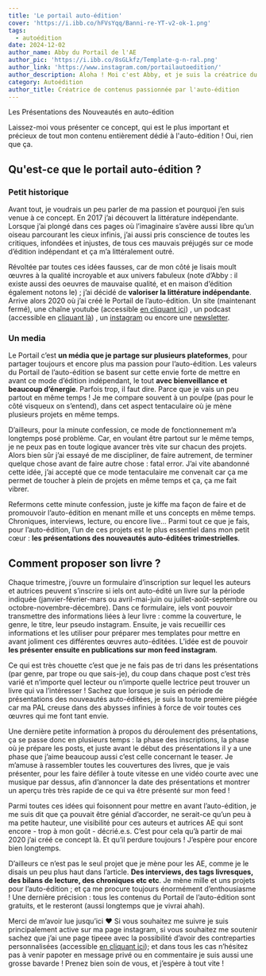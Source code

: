 ```yaml
---
title: 'Le portail auto-édition'
cover: 'https://i.ibb.co/hFVsYqq/Banni-re-YT-v2-ok-1.png'
tags:
  - autoédition
date: 2024-12-02
author_name: Abby du Portail de l'AE
author_pic: 'https://i.ibb.co/8sGLkfz/Template-g-n-ral.png'
author_link: 'https://www.instagram.com/portailautoedition/'
author_description: Aloha ! Moi c'est Abby, et je suis la créatrice du Portail de l'auto-édition ✨ Je suis passionnée par la littérature indépendante depuis 2017 ; et depuis il me tient à cœur de la valoriser. J'ai un peu plus de trente ans, je suis une grande lectrice et une petite écrivaine avec une âme de gameuse. 
category: Autoédition
author_title: Créatrice de contenus passionnée par l'auto-édition
---
```


Les Présentations des Nouveautés en auto-édition 

Laissez-moi vous présenter ce concept, qui est le plus important et précieux de tout mon contenu entièrement dédié à l'auto-édition ! Oui, rien que ça.

## Qu'est-ce que le portail auto-édition ?

### Petit historique 

Avant tout, je voudrais un peu parler de ma passion et pourquoi j’en suis venue à ce concept. En 2017 j’ai découvert la littérature indépendante. Lorsque j’ai plongé dans ces pages où l’imaginaire s’avère aussi libre qu’un oiseau parcourant les cieux infinis, j’ai aussi pris conscience de toutes les critiques, infondées et injustes, de tous ces mauvais préjugés sur ce mode d’édition indépendant et ça m’a littéralement outré. 

Révoltée par toutes ces idées fausses, car de mon côté je lisais moult œuvres à la qualité incroyable et aux univers fabuleux (note d’Abby : il existe aussi des oeuvres de mauvaise qualité, et en maison d’édition également notons le) ; j’ai décidé de **valoriser la littérature indépendante**. Arrive alors 2020 où j’ai créé le Portail de l’auto-édition. Un site (maintenant fermé), une chaîne youtube (accessible [en cliquant ici](https://www.youtube.com/@portaildelautoedition)) , un podcast (accessible en [cliquant là](https://open.spotify.com/show/5bIC5ugKpOUhfNI9piBZaa?si=f3bd2c25249d46a9)) , un [instagram](https://www.instagram.com/portailautoedition/) ou encore une [newsletter](https://portailautoedition.substack.com/). 

### Un media

Le Portail c’est **un média que je partage sur plusieurs plateformes**, pour partager toujours et encore plus ma passion pour l’auto-édition. Les valeurs du Portail de l’auto-édition se basent sur cette envie forte de mettre en avant ce mode d’édition indépendant, le tout **avec bienveillance et beaucoup d’énergie**. Parfois trop, il faut dire. Parce que je vais un peu partout en même temps ! Je me compare souvent à un poulpe (pas pour le côté visqueux on s’entend), dans cet aspect tentaculaire où je mène plusieurs projets en même temps. 

D’ailleurs, pour la minute confession, ce mode de fonctionnement m’a longtemps posé problème. Car, en voulant être partout sur le même temps, je ne peux pas en toute logique avancer très vite sur chacun des projets. Alors bien sûr j’ai essayé de me discipliner, de faire autrement, de terminer quelque chose avant de faire autre chose : fatal error. J’ai vite abandonné cette idée, j’ai accepté que ce mode tentaculaire me convenait car ça me permet de toucher à plein de projets en même temps et ça, ça me fait vibrer. 

Refermons cette minute confession, juste je kiffe ma façon de faire et de promouvoir l’auto-édition en menant mille et uns concepts en même temps. Chroniques, interviews, lecture, ou encore live... Parmi tout ce que je fais, pour l’auto-édition, l’un de ces projets est le plus essentiel dans mon petit cœur : **les présentations des nouveautés auto-éditées trimestrielles**.

## Comment proposer son livre ?

Chaque trimestre, j’ouvre un formulaire d’inscription sur lequel les auteurs et autrices peuvent s’inscrire si iels ont auto-édité un livre sur la période indiquée (janvier-février-mars ou avril-mai-juin ou juillet-août-septembre ou octobre-novembre-décembre). Dans ce formulaire, iels vont pouvoir transmettre des informations liées à leur livre : comme la couverture, le genre, le titre, leur pseudo instagram. Ensuite, je vais recueillir ces informations et les utiliser pour préparer mes templates pour mettre en avant joliment ces différentes œuvres auto-éditées. L’idée est de pouvoir **les présenter ensuite en publications sur mon feed instagram**. 

Ce qui est très chouette c’est que je ne fais pas de tri dans les présentations (par genre, par trope ou que sais-je), du coup dans chaque post c’est très varié et n’importe quel lecteur ou n’importe quelle lectrice peut trouver un livre qui va l’intéresser ! Sachez que lorsque je suis en période de présentations des nouveautés auto-éditées, je suis la toute première piégée car ma PAL creuse dans des abysses infinies à force de voir toutes ces œuvres qui me font tant envie. 

Une dernière petite information à propos du déroulement des présentations, ça se passe donc en plusieurs temps : la phase des inscriptions, la phase où je prépare les posts, et juste avant le début des présentations il y a une phase que j’aime beaucoup aussi c’est celle concernant le teaser. Je m’amuse à rassembler toutes les couvertures des livres, que je vais présenter, pour les faire défiler à toute vitesse en une vidéo courte avec une musique par dessus, afin d’annoncer la date des présentations et montrer un aperçu très très rapide de ce qui va être présenté sur mon feed !

Parmi toutes ces idées qui foisonnent pour mettre en avant l’auto-édition, je me suis dit que ça pouvait être génial d’accorder, ne serait-ce qu’un peu à ma petite hauteur, une visibilité pour ces auteurs et autrices AE qui sont encore - trop à mon goût - décrié.e.s. C’est pour cela qu’à partir de mai 2020 j’ai créé ce concept là. Et qu’il perdure toujours ! J’espère pour encore bien longtemps. 

D’ailleurs ce n’est pas le seul projet que je mène pour les AE, comme je le disais un peu plus haut dans l’article. **Des interviews, des tags livresques, des bilans de lecture, des chroniques etc etc**. Je mène mille et uns projets pour l’auto-édition ; et ça me procure toujours énormément d’enthousiasme ! Une dernière précision : tous les contenus du Portail de l’auto-édition sont gratuits, et le resteront (aussi longtemps que je vivrai ahah).

Merci de m’avoir lue jusqu’ici ♥ Si vous souhaitez me suivre je suis principalement active sur ma page instagram, si vous souhaitez me soutenir sachez que j’ai une page tipeee avec la possibilité d’avoir des contreparties personnalisées (accessible [en cliquant ici](https://fr.tipeee.com/portail-de-lauto-edition)); et dans tous les cas n’hésitez pas à venir papoter en message privé ou en commentaire je suis aussi une grosse bavarde ! Prenez bien soin de vous, et j’espère à tout vite !